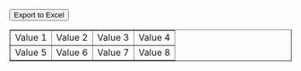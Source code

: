 <!DOCTYPE html PUBLIC "-//W3C//DTD HTML 4.01 Transitional//EN" "http://www.w3.org/TR/html4/loose.dtd">
<html>
<head>
<meta http-equiv="Content-Type" content="text/html; charset=ISO-8859-1">
<title>Insert title here</title>
</head>
<script>
 var tableToExcel = (function() {
      var uri = 'data:application/vnd.ms-excel;base64,'
        , template = '<html xmlns:o="urn:schemas-microsoft-com:office:office" xmlns:x="urn:schemas-microsoft-com:office:excel" xmlns="http://www.w3.org/TR/REC-html40"><head><!--[if gte mso 9]><xml><x:ExcelWorkbook><x:ExcelWorksheets><x:ExcelWorksheet><x:Name>{worksheet}</x:Name><x:WorksheetOptions><x:DisplayGridlines/></x:WorksheetOptions></x:ExcelWorksheet></x:ExcelWorksheets></x:ExcelWorkbook></xml><![endif]--></head><body><table>{table}</table></body></html>'
        , base64 = function(s) { return window.btoa(unescape(encodeURIComponent(s))) }
        , format = function(s, c) { return s.replace(/{(\w+)}/g, function(m, p) { return c[p]; }) }
      return function(table, name) {
        if (!table.nodeType) table = document.getElementById(table)
       /*  $("th:hidden,td:hidden").remove(); */    /* if u dont want to display hidden fields in excel please add this line */
        var ctx = {worksheet: name || 'Worksheet', table: table.innerHTML}
        window.location.href = uri + base64(format(template, ctx))
      }
    })()
</script>
<body>
<input type="button" onclick="tableToExcel('TableDetails', 'TABLE DETAILS'); " value="Export to Excel" align="center">

<table  id="TableDetails"   border = 1 cellspacing=1 cellpadding=0 width="85%" align="center">
<tr>
<td>
Value 1
</td>
<td>
Value 2
</td>
<td>
Value 3
</td>
<td>
Value 4
</td>
</tr>
<tr>
<td>
Value 5
</td>
<td>
Value 6
</td>
<td>
Value 7
</td>
<td>
Value 8
</td>
</tr>
</table>
</body>
</html>
